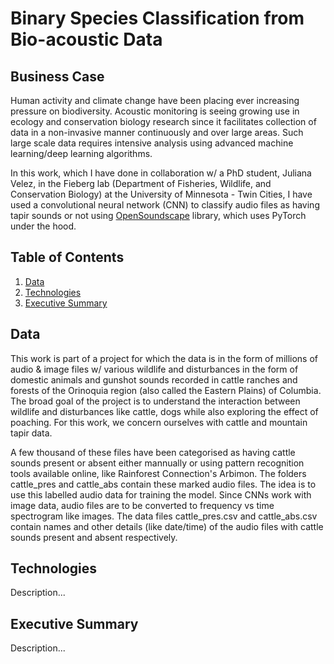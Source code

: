 # Binary Species Classification from Bio-acoustic Data


## Business Case

Human activity and climate change have been placing ever increasing pressure on biodiversity. Acoustic monitoring is seeing growing use in ecology and conservation biology research since it facilitates collection of data in a non-invasive manner continuously and over large areas. Such large scale data requires intensive analysis using advanced machine learning/deep learning algorithms.

In this work, which I have done in collaboration w/ a PhD student, Juliana Velez, in the Fieberg lab (Department of Fisheries, Wildlife, and Conservation Biology) at the University of Minnesota - Twin Cities, I have used a convolutional neural network (CNN) to classify audio files as having tapir sounds or not using [OpenSoundscape](https://github.com/kitzeslab/opensoundscape) library, which uses PyTorch under the hood.


## Table of Contents

1. [ Data ](#data)
2. [ Technologies ](#tex)
3. [ Executive Summary ](#exsum)


<a name="data"></a>
## Data

This work is part of a project for which the data is in the form of millions of audio & image files w/ various wildlife and disturbances in the form of domestic animals and gunshot sounds recorded in cattle ranches and forests of the Orinoquia region (also called the Eastern Plains) of Columbia. The broad goal of the project is to understand the interaction between wildlife and disturbances like cattle, dogs while also exploring the effect of poaching. For this work, we concern ourselves with cattle and mountain tapir data.

A few thousand of these files have been categorised as having cattle sounds present or absent either mannually or using pattern recognition tools available online, like Rainforest Connection's Arbimon. The folders cattle_pres and cattle_abs contain these marked audio files. The idea is to use this labelled audio data for training the model. Since CNNs work with image data, audio files are to be converted to frequency vs time spectrogram like images. The data files cattle_pres.csv and cattle_abs.csv contain names and other details (like date/time) of the audio files with cattle sounds present and absent respectively.


<a name="tex"></a>
## Technologies

Description...


<a name="exsum"></a>
## Executive Summary

Description...
